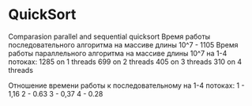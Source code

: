 # QuickSort
Comparasion parallel and sequential quicksort
Время работы последовательного алгоритма на массиве длины 10^7 - 1105
Время работы параллельного алгоритма на массиве длины 10^7 на 1-4 потоках:
1285 on 1 threads
699 on 2 threads
405 on 3 threads
310 on 4 threads

Отношение времени работы к последовательному на 1-4 потоках:
1 - 1,16
2 - 0.63
3 - 0,37
4 - 0.28

